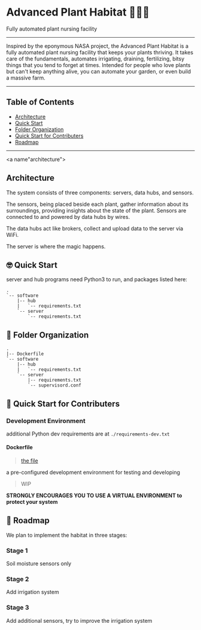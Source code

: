 # Advanced Plant Habitat 🌱🌺🥑
Fully automated plant nursing facility

---

Inspired by the eponymous NASA project, the Advanced Plant Habitat is a fully automated plant nursing facility that keeps your plants thriving.
It takes care of the fundamentals, automates irrigating, draining, fertilizing, bitsy things that you tend to forget at times.
Intended for people who love plants but can't keep anything alive, you can automate your garden, or even build a massive farm.

---
## Table of Contents
- [Architecture](#architecture)
- [Quick Start](#quick-start)
- [Folder Organization](#folder-organization)
- [Quick Start for Contributers](#quick-start-for-contributers)
- [Roadmap](#roadmap)
---

<a name"architecture"></a>
## Architecture
The system consists of three components: servers, data hubs, and sensors.

The sensors,  being placed beside each plant, gather information about its surroundings, providing insights about the state of the plant.
 Sensors are connected to and powered by data hubs by wires.

The data hubs act like brokers, collect and upload data to the server via WiFi.

The server is where the magic happens.

<a name="quick-start"></a>
## 🤓 Quick Start
server and hub programs need Python3 to run,
 and packages listed here:

```
.
`-- software
    |-- hub
    |   `-- requirements.txt
    `-- server
        `-- requirements.txt
```


<a name="folder-organization"></a>
## 📁 Folder Organization

```text
.
|-- Dockerfile
`-- software
    |-- hub
    |   `-- requirements.txt
    `-- server
        |-- requirements.txt
        `-- supervisord.conf
```

<a name="quick-start-for-contributers"></a>
## 👷 Quick Start for Contributers

### Development Environment

additional Python dev requirements are at `./requirements-dev.txt`

#### Dockerfile
> [the file](Dockerfile)

a pre-configured development environment for testing and developing
> WIP

**STRONGLY ENCOURAGES YOU TO USE A VIRTUAL ENVIRONMENT to protect your system**


<a name="roadmap"></a>
## 🚀 Roadmap
We plan to implement the habitat in three stages:

### Stage 1
Soil moisture sensors only

### Stage 2
Add irrigation system

### Stage 3
Add additional sensors, try to improve the irrigation system

